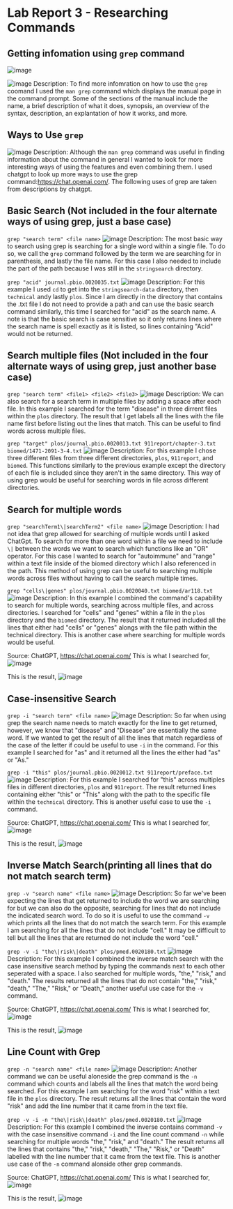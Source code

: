 # Lab Report 3 - Researching Commands

## Getting infomation using `grep` command

![image](https://user-images.githubusercontent.com/123513732/236664973-1cf199fe-f464-4d76-b3a8-be4801ebe399.png)

![image](https://user-images.githubusercontent.com/123513732/236664898-9e8c97a6-3ef0-486f-b9e8-0266030ab170.png)
Description: To find more infomration on how to use the `grep` coomand I used the `man grep` command which displays the manual page in the command prompt. Some of the sections of the manual include the name, a brief description of what it does, synopsis, an overview of the syntax, description, an explantation of how it works, and more.

## Ways to Use `grep`
![image](https://user-images.githubusercontent.com/123513732/236665407-f0a47518-4076-47c5-8c05-1f0a32292dcc.png)
Description: Although the `man grep` command was useful in finding information about the command in general I wanted to look for more interesting ways of using the features and even combining them. I used chatgpt to look up more ways to use the grep command:https://chat.openai.com/. The following uses of grep are taken from descriptions by chatgpt.

## Basic Search (Not included in the four alternate ways of using grep, just a base case)
`grep "search term" <file name>`
![image](https://user-images.githubusercontent.com/123513732/236665801-03d9142a-55ca-4d33-80ff-640ea2def2ed.png)
Description: The most basic way to search using grep is searching for a single word within a single file. To do so, we call the `grep` command followed by the term we are searching for in parenthesis, and lastly the file name. For this case I also needed to include the part of the path because I was still in the `stringsearch` directory.

`grep "acid" journal.pbio.0020035.txt`
![image](https://user-images.githubusercontent.com/123513732/236668434-09165f47-33e1-431e-99b0-5377864a3dcf.png)
Description: For this example I used `cd` to get into the `stringsearch-data` directory, then `technical` andy lastly `plos`. Since I am directly in the directory that contains the .txt file I do not need to provide a path and can use the basic search command similarly, this time I searched for "acid" as the search name. A note is that the basic search is case sensitive so it only returns lines where the search name is spell exactly as it is listed, so lines containing "Acid" would not be returned.

## Search multiple files (Not included in the four alternate ways of using grep, just another base case)
`grep "search term" <file1> <file2> <file3>`
![image](https://user-images.githubusercontent.com/123513732/236668809-58f708ee-a513-4fac-904a-c2cfb00f3b23.png)
Description: We can also search for a search term in multiple files by adding a space after each file. In this example I searched for the term "disease" in three dirrent files within the `plos` directory. The result that I get labels all the lines with the file name first before listing out the lines that match. This can be useful to find words across multiple files.

`grep "target" plos/journal.pbio.0020013.txt 911report/chapter-3.txt biomed/1471-2091-3-4.txt`
![image](https://user-images.githubusercontent.com/123513732/236669136-b6d4039d-38da-4310-90e2-82628c290e2a.png)
Description: For this example I chose three different files from three different directories, `plos`, `911report`, and `biomed`. This functions similarly to the previous example except the directory of each file is included since they aren't in the same directory. This way of using grep would be useful for searching words in file across different directories.

## Search for multiple words 
`grep "searchTerm1\|searchTerm2" <file name>`
![image](https://user-images.githubusercontent.com/123513732/236714141-f687aebd-ea2a-4a48-a5ba-8ce615a7f922.png)
Description: I had not idea that grep allowed for searching of multiple words until I asked ChatGpt. To search for more than one word within a file we need to include `\|` between the words we want to search which functions like an "OR" operator. For this case I wanted to search for "autoimmune" and "range" within a text file inside of the biomed directory which I also referenced in the path. This method of using grep can be useful to searching multiple words across files without having to call the search multiple times.

`grep "cells\|genes" plos/journal.pbio.0020040.txt biomed/ar118.txt`
![image](https://user-images.githubusercontent.com/123513732/236716054-8c1b47d3-71f2-49bf-80e7-7c4e6e4f24a4.png)
Description: In this example I combined the command's capability to search for multiple words, searching across multiple files, and across directories. I searched for "cells" and "genes" within a file in the `plos` directory and the `biomed` directory. The result that it returned included all the lines that either had "cells" or "genes" alongs with the file path within the technical directory. This is another case where searching for multiple words would be useful.

Source: ChatGPT, https://chat.openai.com/
This is what I searched for,
![image](https://github.com/chrissngn/cse15l-lab-reports/assets/123513732/fae07bdb-e88b-44fe-b47b-a1194a1a19b5)

This is the result,
![image](https://github.com/chrissngn/cse15l-lab-reports/assets/123513732/0a71403e-c86b-4141-8536-0f135f0e89e5)

## Case-insensitive Search
`grep -i "search term" <file name>`
![image](https://user-images.githubusercontent.com/123513732/236669321-a4c6fa73-8d62-422a-bb0e-b0ec5e47f1f8.png)
Description: So far when using grep the search name needs to match exactly for the line to get returned, however, we know that "disease" and "Disease" are essentially the same word. If we wanted to get the result of all the lines that match regardless of the case of the letter if could be useful to use `-i` in the command. For this example I searched for "as" and it returned all the lines the either had "as" or "As." 

`grep -i "this" plos/journal.pbio.0020012.txt 911report/preface.txt`
![image](https://user-images.githubusercontent.com/123513732/236669461-35cf46cd-bcc5-49a3-a2d6-11fec0612c9c.png)
Description: For this example I searched for "this" across multiples files in different directories, `plos` and `911report`. The result returned lines containing either "this" or "This" along with the path to the specific file within the `technical` directory. This is another useful case to use the `-i` command.

Source: ChatGPT, https://chat.openai.com/
This is what I searched for,
![image](https://github.com/chrissngn/cse15l-lab-reports/assets/123513732/4d254c78-0ae6-4fe1-9aae-d05dae8a96c6)

This is the result,
![image](https://github.com/chrissngn/cse15l-lab-reports/assets/123513732/c0ced519-2826-4f7c-9aa2-6a3cc6c4fcd5)

## Inverse Match Search(printing all lines that do not match search term)
`grep -v "search name" <file name>`
![image](https://user-images.githubusercontent.com/123513732/236724580-b3b42dad-43ac-4f3a-a6ad-c477a038bba7.png)
Description: So far we've been expecting the lines that get returned to include the word we are searching for but we can also do the opposite, searching for lines that do not include the indicated search word. To do so it is useful to use the command `-v` which prints all the lines that do not match the search term. For this example I am searching for all the lines that do not include "cell." It may be difficult to tell but all the lines that are returned do not include the word "cell."

`grep -v -i "the\|risk\|death" plos/pmed.0020180.txt`
![image](https://user-images.githubusercontent.com/123513732/236724940-b0877bb8-c36b-4213-9f44-2e5225c5d31e.png)
Description: For this example I combined the inverse match search with the case insensitive search method by typing the commands next to each other seperated with a space. I also searched for multiple words, "the," "risk," and "death." The results returned all the lines that do not contain "the," "risk," "death," "The," "Risk," or "Death," another useful use case for the `-v` command. 

Source: ChatGPT, https://chat.openai.com/
This is what I searched for,
![image](https://github.com/chrissngn/cse15l-lab-reports/assets/123513732/4d254c78-0ae6-4fe1-9aae-d05dae8a96c6)

This is the result,
![image](https://github.com/chrissngn/cse15l-lab-reports/assets/123513732/b2e127e9-a029-4cba-a944-b43d0a71c32e)

## Line Count with Grep
`grep -n "search name" <file name>`
![image](https://user-images.githubusercontent.com/123513732/236725272-d8172630-6acf-4d71-af8e-9a5133422fde.png)
Description: Another command we can be useful aloneside the grep command is the `-n` command which counts and labels all the lines that match the word being searched. For this example I am searching for the word "risk" within a text file in the `plos` directory. The result returns all the lines that contain the word "risk" and add the line number that it came from in the text file.

`grep -v -i -n "the\|risk\|death" plos/pmed.0020180.txt`
![image](https://user-images.githubusercontent.com/123513732/236725348-0ae20c2f-6a04-4098-b0de-6cd96ae5c857.png)
Description: For this example I combined the inverse contains command `-v` with the case insensitive command `-i` and the line count command `-n` while searching for multiple words "the," "risk," and "death." The result returns all the lines that contains "the," "risk," "death," "The," "Risk," or "Death" labelled with the line number that it came from the text file. This is another use case of the `-n` command alonside other grep commands. 

Source: ChatGPT, https://chat.openai.com/
This is what I searched for,
![image](https://github.com/chrissngn/cse15l-lab-reports/assets/123513732/4d254c78-0ae6-4fe1-9aae-d05dae8a96c6)

This is the result,
![image](https://github.com/chrissngn/cse15l-lab-reports/assets/123513732/a7641e87-768a-41ab-a7e3-b36746249337)

